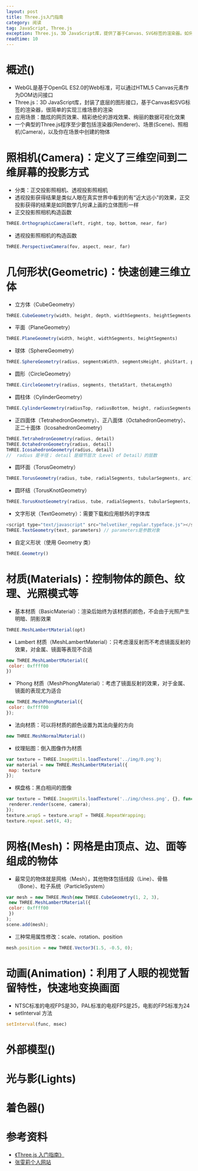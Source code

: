 ```yaml
---
layout: post
title: Three.js入门指南
category: 阅读
tag: JavaScript, Three.js
exception: Three.js，3D JavaScript库，提供了基于Canvas、SVG标签的渲染器。如何你对绚丽的数据可视化效果，精彩绝伦的游戏画面，逼真的VR视频虚拟体验有点兴趣，那么推荐你看看此书...
readtime: 10
---
```


# 概述()
* WebGL是基于OpenGL ES2.0的Web标准，可以通过HTML5 Canvas元素作为DOM访问接口
* Three.js：3D JavaScript库，封装了底层的图形接口，基于Canvas和SVG标签的渲染器，很简单的实现三维场景的渲染
* 应用场景：酷炫的网页效果、精彩绝伦的游戏效果、绚丽的数据可视化效果
* 一个典型的Three.js程序至少要包括渲染器(Renderer)、场景(Scene)、照相机(Camera)，以及你在场景中创建的物体

# 照相机(Camera)：定义了三维空间到二维屏幕的投影方式
* 分类：正交投影照相机、透视投影照相机
* 透视投影获得结果是类似人眼在真实世界中看到的有“近大远小”的效果，正交投影获得的结果是如同数学几何课上画的立体图形一样
* 正交投影照相机构造函数
```javascript
THREE.OrthographicCamera(left, right, top, bottom, near, far)
```
* 透视投影照相机的构造函数
```javascript
THREE.PerspectiveCamera(fov, aspect, near, far)
```

# 几何形状(Geometric)：快速创建三维立体
* 立方体（CubeGeometry）
```javascript
THREE.CubeGeometry(width, height, depth, widthSegments, heightSegments, depthSegments)
```
* 平面（PlaneGeometry）
```javascript
THREE.PlaneGeometry(width, height, widthSegments, heightSegments)
```
* 球体（SphereGeometry）
```javascript
THREE.SphereGeometry(radius, segmentsWidth, segmentsHeight, phiStart, phiLength, thetaStart, thetaLength)
```
* 圆形（CircleGeometry）
```javascript
THREE.CircleGeometry(radius, segments, thetaStart, thetaLength)
```
* 圆柱体（CylinderGeometry）
```javascript
THREE.CylinderGeometry(radiusTop, radiusBottom, height, radiusSegments, heightSegments, openEnded)
```
* 正四面体（TetrahedronGeometry）、正八面体（OctahedronGeometry）、正二十面体（IcosahedronGeometry）
```javascript
THREE.TetrahedronGeometry(radius, detail)
THREE.OctahedronGeometry(radius, detail)
THREE.IcosahedronGeometry(radius, detail)
//  radius 是半径； detail 是细节层次（Level of Detail）的层数
```
* 圆环面（TorusGeometry）
```javascript
THREE.TorusGeometry(radius, tube, radialSegments, tubularSegments, arc)
```
* 圆环结（TorusKnotGeometry）
```javascript
THREE.TorusKnotGeometry(radius, tube, radialSegments, tubularSegments, p, q, heightScale)
```
* 文字形状（TextGeometry）：需要下载和应用额外的字体库
```javascript
<script type="text/javascript" src="helvetiker_regular.typeface.js"></script>
THREE.TextGeometry(text, parameters) // parameters是参数对象
```
* 自定义形状（使用 Geometry 类）
```javascript
THREE.Geometry()
```

# 材质(Materials)：控制物体的颜色、纹理、光照模式等
* 基本材质（BasicMaterial）：渲染后始终为该材质的颜色，不会由于光照产生明暗、阴影效果
```javascript
THREE.MeshLambertMaterial(opt)
```
* Lambert 材质（MeshLambertMaterial）：只考虑漫反射而不考虑镜面反射的效果，对金属、镜面等表现不合适
```javascript
new THREE.MeshLambertMaterial({
 color: 0xffff00
})
```
* `Phong 材质（MeshPhongMaterial）：考虑了镜面反射的效果，对于金属、镜面的表现尤为适合
```javascript
new THREE.MeshPhongMaterial({
 color: 0xffff00
});
```
* 法向材质：可以将材质的颜色设置为其法向量的方向
```javascript
new THREE.MeshNormalMaterial()
```
* 纹理贴图：倒入图像作为材质
```javascript
var texture = THREE.ImageUtils.loadTexture('../img/0.png');
var material = new THREE.MeshLambertMaterial({
 map: texture
});
```
* 棋盘格：黑白相间的图像
```javascript
var texture = THREE.ImageUtils.loadTexture('../img/chess.png', {}, function() {
 renderer.render(scene, camera);
});
texture.wrapS = texture.wrapT = THREE.RepeatWrapping;
texture.repeat.set(4, 4);
```

# 网格(Mesh)：网格是由顶点、边、面等组成的物体
* 最常见的物体就是网格（Mesh），其他物体包括线段（Line）、骨骼（Bone）、粒子系统（ParticleSystem）
```javascript
var mesh = new THREE.Mesh(new THREE.CubeGeometry(1, 2, 3),
 new THREE.MeshLambertMaterial({
 color: 0xffff00
 })
);
scene.add(mesh);
```
* 三种常用属性修改：scale、rotation、position
```javascript
mesh.position = new THREE.Vector3(1.5, -0.5, 0);
```

# 动画(Animation)：利用了人眼的视觉暂留特性，快速地变换画面
* NTSC标准的电视FPS是30，PAL标准的电视FPS是25，电影的FPS标准为24
* setInterval 方法
````javascript
setInterval(func, msec)
````

# 外部模型()


# 光与影(Lights)



# 着色器()



# 参考资料
* [《Three.js 入门指南》](http://www.ituring.com.cn/book/1272)
* [张雯莉个人网站](http://zhangwenli.com/)